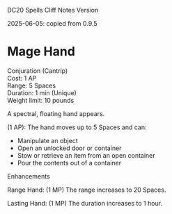 DC20 Spells Cliff Notes Version

2025-06-05: copied from 0.9.5

# Mage Hand

Conjuration (Cantrip)  
Cost: 1 AP  
Range: 5 Spaces  
Duration: 1 min (Unique)  
Weight limit: 10 pounds

A spectral, floating hand appears.

(1 AP): The hand moves up to 5 Spaces and can:

-   Manipulate an object
-   Open an unlocked door or container
-   Stow or retrieve an item from an open container
-   Pour the contents out of a container

Enhancements

Range Hand: (1 MP) The range increases to 20 Spaces.

Lasting Hand: (1 MP) The duration increases to 1 hour.
